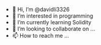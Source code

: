 - 👋 Hi, I’m @davidli3326
- 👀 I’m interested in programming
- 🌱 I’m currently learning Solidity
- 💞️ I’m looking to collaborate on ...
- 📫 How to reach me ...

<!---
davidli3326/davidli3326 is a ✨ special ✨ repository because its `README.md` (this file) appears on your GitHub profile.
You can click the Preview link to take a look at your changes.
--->

